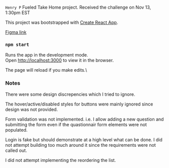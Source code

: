 
`Henry P`
Fueled Take Home project.
Received the challenge on Nov 13, 1:30pm EST

This project was bootstrapped with [Create React App](https://github.com/facebook/create-react-app).

[Figma link](https://www.figma.com/file/hKxsD1TW9FcYm6LaMMerUo/Fueled-Frontend-Eng-Exercise-(2021)?node-id=7%3A4100&mode=dev)

### `npm start`

Runs the app in the development mode.\
Open [http://localhost:3000](http://localhost:3000) to view it in the browser.

The page will reload if you make edits.\

### Notes

There were some design discrepencies which I tried to ignore.

The hover/active/disabled styles for buttons were mainly ignored since design was not provided.

Form validation was not implemented. i.e. I allow adding a new question and submitting the form even if the quastionnair form elements were not populated.

Login is fake but should demonstrate at a high level what can be done. I did not attempt building too much around it since the requirements were not called out.

I did not attempt implementing the reordering the list.
